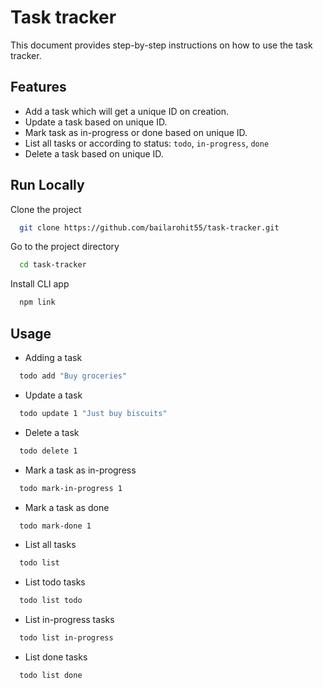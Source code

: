 # Task tracker

This document provides step-by-step instructions on how to use the task tracker.

## Features
- Add a task which will get a unique ID on creation.
- Update a task based on unique ID.
- Mark task as in-progress or done based on unique ID.
- List all tasks or according to status: `todo`, `in-progress`, `done`
- Delete a task based on unique ID.


## Run Locally

Clone the project

```bash
  git clone https://github.com/bailarohit55/task-tracker.git
```

Go to the project directory

```bash
  cd task-tracker
```

Install CLI app

```bash
  npm link
```


## Usage

- Adding a task

```bash
  todo add "Buy groceries"
```

- Update a task

```bash
  todo update 1 "Just buy biscuits"
```

- Delete a task

```bash
  todo delete 1
```

- Mark a task as in-progress

```bash
  todo mark-in-progress 1
```

- Mark a task as done

```bash
  todo mark-done 1
```

- List all tasks

```bash
  todo list
```

- List todo tasks

```bash
  todo list todo
```

- List in-progress tasks

```bash
  todo list in-progress
```

- List done tasks

```bash
  todo list done
```
